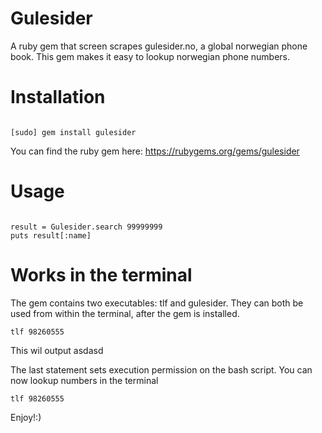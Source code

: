 # Gulesider
A ruby gem that screen scrapes gulesider.no, a global norwegian phone book. This gem makes it easy to lookup norwegian phone numbers.

# Installation

```

[sudo] gem install gulesider

```

You can find the ruby gem here: https://rubygems.org/gems/gulesider

# Usage

```

result = Gulesider.search 99999999
puts result[:name]

```
# Works in the terminal

The gem contains two executables: tlf and gulesider. They can both be used from within the terminal, 
after the gem is installed.

```
tlf 98260555
```
This wil output
  asdasd

The last statement sets execution permission on the bash script. You can now lookup numbers in the terminal

```
tlf 98260555
````

Enjoy!:)